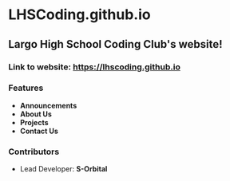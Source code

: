 # LHSCoding.github.io
## Largo High School Coding Club's website!

### Link to website: https://lhscoding.github.io

### Features
* **Announcements**
* **About Us**
* **Projects**
* **Contact Us**

### Contributors
* Lead Developer: **S-Orbital**
